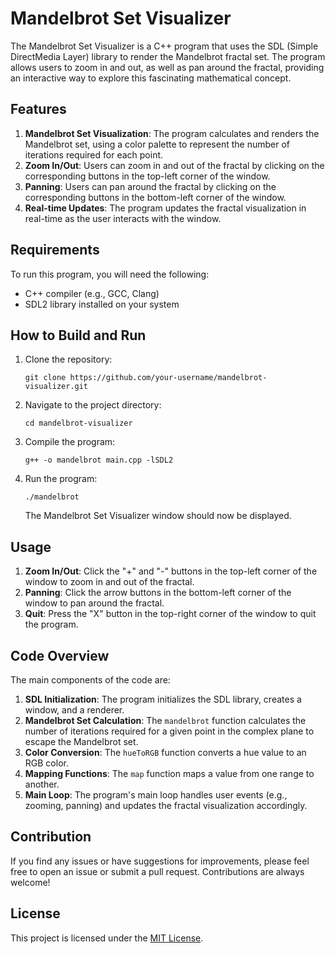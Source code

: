 # Mandelbrot Set Visualizer

The Mandelbrot Set Visualizer is a C++ program that uses the SDL (Simple DirectMedia Layer) library to render the Mandelbrot fractal set. The program allows users to zoom in and out, as well as pan around the fractal, providing an interactive way to explore this fascinating mathematical concept.

## Features

1. **Mandelbrot Set Visualization**: The program calculates and renders the Mandelbrot set, using a color palette to represent the number of iterations required for each point.
2. **Zoom In/Out**: Users can zoom in and out of the fractal by clicking on the corresponding buttons in the top-left corner of the window.
3. **Panning**: Users can pan around the fractal by clicking on the corresponding buttons in the bottom-left corner of the window.
4. **Real-time Updates**: The program updates the fractal visualization in real-time as the user interacts with the window.

## Requirements

To run this program, you will need the following:

- C++ compiler (e.g., GCC, Clang)
- SDL2 library installed on your system

## How to Build and Run

1. Clone the repository:
   ```
   git clone https://github.com/your-username/mandelbrot-visualizer.git
   ```

2. Navigate to the project directory:
   ```
   cd mandelbrot-visualizer
   ```

3. Compile the program:
   ```
   g++ -o mandelbrot main.cpp -lSDL2
   ```

4. Run the program:
   ```
   ./mandelbrot
   ```

   The Mandelbrot Set Visualizer window should now be displayed.

## Usage

1. **Zoom In/Out**: Click the "+" and "-" buttons in the top-left corner of the window to zoom in and out of the fractal.
2. **Panning**: Click the arrow buttons in the bottom-left corner of the window to pan around the fractal.
3. **Quit**: Press the "X" button in the top-right corner of the window to quit the program.

## Code Overview

The main components of the code are:

1. **SDL Initialization**: The program initializes the SDL library, creates a window, and a renderer.
2. **Mandelbrot Set Calculation**: The `mandelbrot` function calculates the number of iterations required for a given point in the complex plane to escape the Mandelbrot set.
3. **Color Conversion**: The `hueToRGB` function converts a hue value to an RGB color.
4. **Mapping Functions**: The `map` function maps a value from one range to another.
5. **Main Loop**: The program's main loop handles user events (e.g., zooming, panning) and updates the fractal visualization accordingly.

## Contribution

If you find any issues or have suggestions for improvements, please feel free to open an issue or submit a pull request. Contributions are always welcome!

## License

This project is licensed under the [MIT License](LICENSE).
